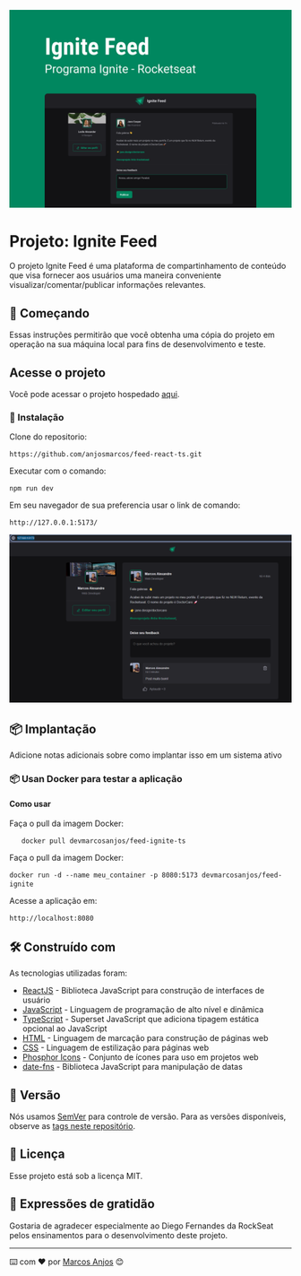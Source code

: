 ![Ignite Feed](img/Capa.png)
# Projeto: Ignite Feed

O projeto Ignite Feed é uma plataforma de compartinhamento de conteúdo que visa fornecer aos usuários uma maneira conveniente visualizar/comentar/publicar informações relevantes.  

## 🚀 Começando

Essas instruções permitirão que você obtenha uma cópia do projeto em operação na sua máquina local para fins de desenvolvimento e teste.

## Acesse o projeto

Você pode acessar o projeto hospedado [aqui](https://feed-react-ts-theta.vercel.app/).


### 🔧 Instalação

Clone do repositorio:

```
https://github.com/anjosmarcos/feed-react-ts.git
```

Executar com o comando:
```
npm run dev
```

Em seu navegador de sua preferencia usar o link de comando:
```
http://127.0.0.1:5173/
```	

![Ignite Feed](img/img01.png)


## 📦 Implantação

Adicione notas adicionais sobre como implantar isso em um sistema ativo

### 📦 Usan Docker para testar a aplicação 


#### Como usar

Faça o pull da imagem Docker:

```
   docker pull devmarcosanjos/feed-ignite-ts
```

Faça o pull da imagem Docker:

```
docker run -d --name meu_container -p 8080:5173 devmarcosanjos/feed-ignite
``` 

Acesse a aplicação em:

```
http://localhost:8080
``` 

## 🛠️ Construído com

As tecnologias utilizadas foram:

* [ReactJS](https://reactjs.org/) - Biblioteca JavaScript para construção de interfaces de usuário
* [JavaScript](https://developer.mozilla.org/pt-BR/docs/Web/JavaScript) - Linguagem de programação de alto nível e dinâmica
* [TypeScript](https://www.typescriptlang.org/) - Superset JavaScript que adiciona tipagem estática opcional ao JavaScript
* [HTML](https://developer.mozilla.org/pt-BR/docs/Web/HTML) - Linguagem de marcação para construção de páginas web
* [CSS](https://developer.mozilla.org/pt-BR/docs/Web/CSS) - Linguagem de estilização para páginas web
* [Phosphor Icons](https://phosphoricons.com/) - Conjunto de ícones para uso em projetos web
* [date-fns](https://date-fns.org/) - Biblioteca JavaScript para manipulação de datas

## 📌 Versão

Nós usamos [SemVer](http://semver.org/) para controle de versão. Para as versões disponíveis, observe as [tags neste repositório](https://github.com/suas/tags/do/projeto). 


## 📄 Licença

Esse projeto está sob a licença MIT.

## 🎁 Expressões de gratidão

Gostaria de agradecer especialmente ao Diego Fernandes da RockSeat pelos ensinamentos para o desenvolvimento deste projeto.



---
⌨️ com ❤️ por [Marcos Anjos](https://singlebio.link/marcosanjos) 😊